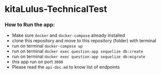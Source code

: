 # kitaLulus-TechnicalTest

### How to Run the app:
- Make sure `docker` and `docker-compose` already installed
- clone this repository and move to this repository (folder) with terminal
- run on terminal `docker-compose up`
- run on terminal `docker exec question-app sequelize db:create`
- run on terminal `docker exec question-app sequelize db:migrate`
- this app run on port `3000`
- Please read the `api-doc.md` to know list of endpoints
